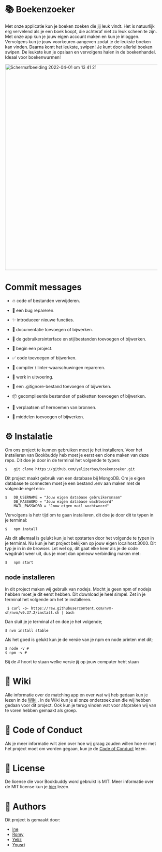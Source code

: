 # 📚 Boekenzoeker
Met onze applicatie kun je boeken zoeken die jij leuk vindt. Het is natuurlijk erg vervelend als je een boek koopt, die achteraf niet zo leuk scheen te zijn. Met onze app kun je jouw eigen account maken en kun je inloggen. Vervolgens kun je jouw voorkeuren aangeven zodat je de leukste boeken kan vinden. Daarna komt het leukste, swipen! Je kunt door allerlei boeken swipen. De leukste kun  je opslaan en vervolgens halen in de boekenhandel. Ideaal voor boekenwurmen!

<img width="678" alt="Schermafbeelding 2022-04-01 om 13 41 21" src="https://user-images.githubusercontent.com/94406320/161256622-33d8bcef-0c57-47d6-80d0-0b26b7184f92.png">

# Commit messages
* 🔥 code of bestanden verwijderen.

* 🐛 een bug repareren.

* ✨ introduceer nieuwe functies.

* 📝 documentatie toevoegen of bijwerken.

* 💄 de gebruikersinterface en stijlbestanden toevoegen of bijwerken.

* 🎉 begin een project.

* ✅ code toevoegen of bijwerken.

* 🚨 compiler / linter-waarschuwingen repareren.

* 🚧 werk in uitvoering.

* 🙈 een .gitignore-bestand toevoegen of bijwerken.

* 📦️ gecompileerde bestanden of pakketten toevoegen of bijwerken.

* 🚚 verplaatsen of hernoemen van bronnen.

* 🍱 middelen toevoegen of bijwerken.

# ⚙️ Instalatie 
Om ons project te kunnen gebruiken moet je het installeren. Voor het installeren van Bookbuddy heb moet je eerst een clone maken van deze repo. Dit doe je door in de terminal het volgende te typen:
```
$   git clone https://github.com/yelizerbas/boekenzoeker.git
```

Dit project maakt gebruik van een database bij MongoDB. Om je eigen database te connecten moet je een bestand .env aan maken met de volgende regel erin:

```
$   DB_USERNAME = "Jouw eigen database gebruikersnaam"
    DB_PASSWORD = "Jouw eigen database wachtwoord"
    MAIL_PASSWORD = "Jouw eigen mail wachtwoord"
```
Vervolgens is hetr tijd om te gaan installeren, dit doe je door dit te typen in je terminal:

```
$   npm install
```

Als dit allemaal is gelukt kun je het opstarten door het volgende te typen in je terminal. Nu kun je het project bekijken op jouw eigen localhost:3000. Dit typ je in in de browser. Let wel op, dit gaat elke keer als je de code wegdrukt weer uit, dus je moet dan opnieuw verbinding maken met:
```
$   npm start
```

## node installeren
In dit project maken wij gebruik van nodejs. Mocht je geen npm of nodejs hebben moet je dit eerst hebben. Dit download je heel simpel. Zet in je terminal het volgende om het te installeren.

```
 $ curl -o- https://raw.githubusercontent.com/nvm-sh/nvm/v0.37.2/install.sh | bash
```

Dan sluit je je terminal af en doe je het volgende;
```
$ nvm install stable
```

Als het goed is gelukt kun je de versie van je npm en node printen met dit;
```
$ node -v # 
$ npm -v # 
```
Bij de # hoort te staan welke versie jij op jouw computer hebt staan

# 📝 Wiki
 Alle informatie over de matching app en over wat wij heb gedaan kun je lezen in de [Wiki](https://github.com/yelizerbas/boekenzoeker/wiki) . In de Wiki kun je al onze onderzoek zien die wij hebben gedaan voor dit project. Ook kun je terug vinden wat voor afspraken wij van te voren hebben gemaakt als groep.

# 🧾 Code of Conduct
Als je meer informatie wilt zien over hoe wij graag zouden willen hoe er met het project moet om worden gegaan, kun je de [Code of Conduct](https://github.com/yelizerbas/boekenzoeker/blob/main/CODE_OF_CONDUCT.md) lezen.

# 🔖 License
De license die voor Bookbuddy word gebruikt is MIT. Meer informatie over de MIT license kun je [hier](https://github.com/yelizerbas/boekenzoeker/blob/main/LICENSE.txt) lezen.

# 💌 Authors
Dit project is gemaakt door:
* [Ine](https://github.com/Inevdhoven)
* [Romy](https://github.com/romyjkk)
* [Yeliz](https://github.com/yelizerbas)
* [Yousri](https://github.com/ybouz2)
